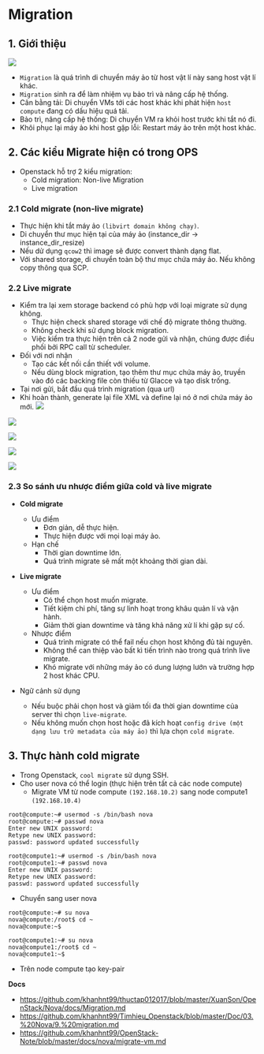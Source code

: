 # Migration 
## 1. Giới thiệu
![](https://github.com/khanhnt99/thuctap012017/raw/master/XuanSon/OpenStack/Nova/images/migration-1.png)

- `Migration` là quá trình di chuyển máy ảo từ host vật lí này sang host vật lí khác.
- `Migration` sinh ra để làm nhiệm vụ bảo trì và nâng cấp hệ thống.
- Cân bằng tải: Di chuyển VMs tới các host khác khi phát hiện `host compute` đang có dấu hiệu quá tải.
- Bảo trì, nâng cấp hệ thống: Di chuyển VM ra khỏi host trước khi tắt nó đi.
- Khôi phục lại máy ảo khi host gặp lỗi: Restart máy ảo trên một host khác.

## 2. Các kiểu Migrate hiện có trong OPS
- Openstack hỗ trợ 2 kiểu migration:
  + Cold migration: Non-live Migration
  + Live migration
### 2.1 Cold migrate (non-live migrate)
- Thực hiện khi tắt máy ảo `(libvirt domain không chạy)`.
- Di chuyển thư mục hiện tại của máy ảo (instance_dir -> instance_dir_resize)
- Nếu dử dụng `qcow2` thì image sẽ được convert thành dạng flat.
- Với shared storage, di chuyển toàn bộ thư mục chứa máy ảo. Nếu không copy thông qua SCP.

### 2.2 Live migrate
- Kiểm tra lại xem storage backend có phù hợp với loại migrate sử dụng không.
  + Thực hiện check shared storage với chế độ migrate thông thường.
  + Không check khi sử dụng block migration.
  + Việc kiểm tra thực hiện trên cả 2 node gửi và nhận, chúng được điều phối bởi RPC call từ scheduler.
- Đối với nơi nhận
  + Tạo các kết nối cần thiết với volume.
  + Nếu dùng block migration, tạo thêm thư mục chứa máy ảo, truyền vào đó các backing file còn thiếu từ Glacce và tạo disk trống.
- Tại nơi gửi, bắt đầu quá trình migration (qua url)
- Khi hoàn thành, generate lại file XML và define lại nó ở nơi chứa máy ảo mới.
![](https://github.com/khanhnt99/thuctap012017/raw/master/XuanSon/OpenStack/Nova/images/migration-2.png)

![](https://github.com/khanhnt99/thuctap012017/raw/master/XuanSon/OpenStack/Nova/images/migration-3.png)

![](https://github.com/khanhnt99/thuctap012017/raw/master/XuanSon/OpenStack/Nova/images/migration-4.png)

![](https://github.com/khanhnt99/thuctap012017/raw/master/XuanSon/OpenStack/Nova/images/migration-5.png)

![](https://github.com/khanhnt99/thuctap012017/raw/master/XuanSon/OpenStack/Nova/images/migration-6.png)

### 2.3 So sánh ưu nhược điểm giữa cold và live migrate 
- **Cold migrate**
  + Ưu điểm
    + Đơn giản, dễ thực hiện.
    + Thực hiện được với mọi loại máy ảo.
  + Hạn chế
    + Thời gian downtime lớn.
    + Quá trình migrate sẽ mất một khoảng thời gian dài.

- **Live migrate**
  + Ưu điểm
    + Có thể chọn host muốn migrate.
    + Tiết kiệm chi phí, tăng sự linh hoạt trong khâu quản lí và vận hành.
    + Giảm thời gian downtime và tăng khả năng xử lí khi gặp sự cố.
  + Nhược điểm
    + Quá trình migrate có thể fail nếu chọn host không đủ tài nguyên.
    + Không thể can thiệp vào bất kì tiến trình nào trong quá trình live migrate.
    + Khó migrate với những máy ảo có dung lượng lướn và trường hợp 2 host khác CPU.

- Ngữ cảnh sử dụng
  + Nếu buộc phải chọn host và giảm tối đa thời gian downtime của server thì chọn `live-migrate`.
  + Nếu không muốn chọn host hoặc đã kích hoạt `config drive (một dạng lưu trữ metadata của máy ảo)` thì lựa chọn `cold migrate`.

## 3. Thực hành cold migrate 
- Trong Openstack, `cool migrate` sử dụng SSH.
- Cho user nova có thể login (thực hiện trên tất cả các node compute)
  + Migrate VM từ node compute `(192.168.10.2)` sang node compute1 `(192.168.10.4)`
```
root@compute:~# usermod -s /bin/bash nova
root@compute:~# passwd nova 
Enter new UNIX password: 
Retype new UNIX password: 
passwd: password updated successfully

```
```
root@compute1:~# usermod -s /bin/bash nova
root@compute1:~# passwd nova 
Enter new UNIX password: 
Retype new UNIX password: 
passwd: password updated successfully
```
- Chuyển sang user nova
```
root@compute:~# su nova
nova@compute:/root$ cd ~
nova@compute:~$ 

root@compute1:~# su nova
nova@compute1:/root$ cd ~
nova@compute1:~$ 
```
- Trên node compute tạo key-pair

__Docs__
- https://github.com/khanhnt99/thuctap012017/blob/master/XuanSon/OpenStack/Nova/docs/Migration.md
- https://github.com/khanhnt99/Timhieu_Openstack/blob/master/Doc/03.%20Nova/9.%20migration.md
- https://github.com/khanhnt99/OpenStack-Note/blob/master/docs/nova/migrate-vm.md